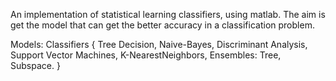 An implementation of statistical learning classifiers, using matlab.
The aim is get the model that can get the better accuracy in a classification problem.

Models: 
  Classifiers {
    Tree Decision, 
    Naive-Bayes, 
    Discriminant Analysis, 
    Support Vector Machines,
    K-NearestNeighbors,
    Ensembles: Tree, Subspace. 
  }
